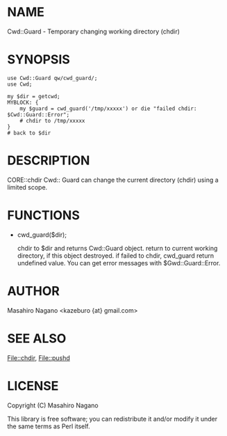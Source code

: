 # NAME

Cwd::Guard - Temporary changing working directory (chdir)

# SYNOPSIS

    use Cwd::Guard qw/cwd_guard/;
    use Cwd;

    my $dir = getcwd;
    MYBLOCK: {
        my $guard = cwd_guard('/tmp/xxxxx') or die "failed chdir: $Cwd::Guard::Error";
        # chdir to /tmp/xxxxx
    }
    # back to $dir

# DESCRIPTION

CORE::chdir Cwd:: Guard can change the current directory (chdir) using a limited scope.

# FUNCTIONS

- cwd\_guard($dir);

    chdir to $dir and returns Cwd::Guard object. return to current working directory, if this object destroyed.
    if failed to chdir, cwd\_guard return undefined value. You can get error messages with $Gwd::Guard::Error.

# AUTHOR

Masahiro Nagano <kazeburo {at} gmail.com>

# SEE ALSO

[File::chdir](https://metacpan.org/pod/File::chdir), [File::pushd](https://metacpan.org/pod/File::pushd)

# LICENSE

Copyright (C) Masahiro Nagano

This library is free software; you can redistribute it and/or modify
it under the same terms as Perl itself.
